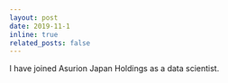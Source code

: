 ```yaml
---
layout: post
date: 2019-11-1
inline: true
related_posts: false
---
```


I have joined Asurion Japan Holdings as a data scientist.
